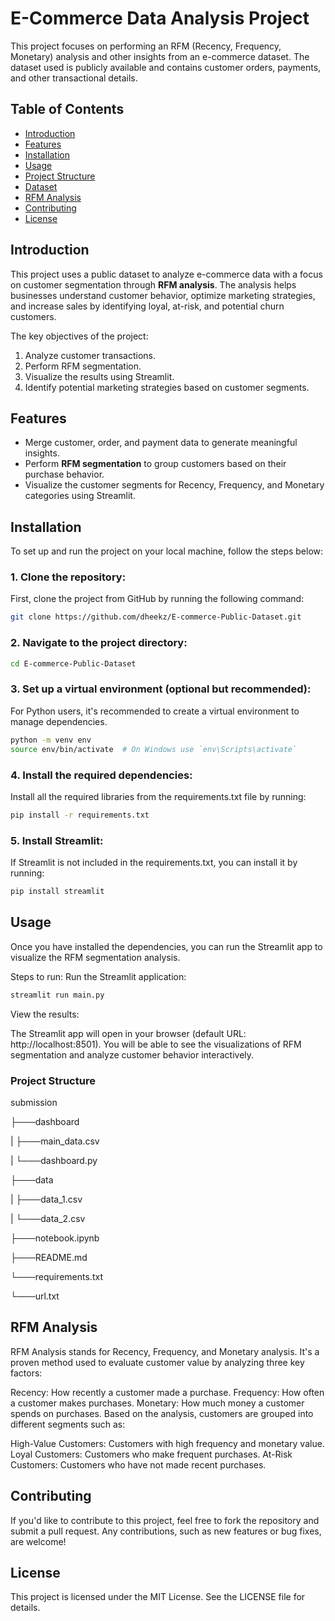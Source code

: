 # E-Commerce Data Analysis Project

This project focuses on performing an RFM (Recency, Frequency, Monetary) analysis and other insights from an e-commerce dataset. The dataset used is publicly available and contains customer orders, payments, and other transactional details.

## Table of Contents
- [Introduction](#introduction)
- [Features](#features)
- [Installation](#installation)
- [Usage](#usage)
- [Project Structure](#project-structure)
- [Dataset](#dataset)
- [RFM Analysis](#rfm-analysis)
- [Contributing](#contributing)
- [License](#license)

## Introduction

This project uses a public dataset to analyze e-commerce data with a focus on customer segmentation through **RFM analysis**. The analysis helps businesses understand customer behavior, optimize marketing strategies, and increase sales by identifying loyal, at-risk, and potential churn customers.

The key objectives of the project:
1. Analyze customer transactions.
2. Perform RFM segmentation.
3. Visualize the results using Streamlit.
4. Identify potential marketing strategies based on customer segments.

## Features

- Merge customer, order, and payment data to generate meaningful insights.
- Perform **RFM segmentation** to group customers based on their purchase behavior.
- Visualize the customer segments for Recency, Frequency, and Monetary categories using Streamlit.

## Installation

To set up and run the project on your local machine, follow the steps below:

### 1. Clone the repository:
First, clone the project from GitHub by running the following command:

```bash
git clone https://github.com/dheekz/E-commerce-Public-Dataset.git
```
### 2. Navigate to the project directory:
```bash
cd E-commerce-Public-Dataset
```
### 3. Set up a virtual environment (optional but recommended):
For Python users, it's recommended to create a virtual environment to manage dependencies.

```bash
python -m venv env
source env/bin/activate  # On Windows use `env\Scripts\activate`
```
### 4. Install the required dependencies:
Install all the required libraries from the requirements.txt file by running:

```bash
pip install -r requirements.txt
```
### 5. Install Streamlit:
If Streamlit is not included in the requirements.txt, you can install it by running:

```bash
pip install streamlit
```
## Usage
Once you have installed the dependencies, you can run the Streamlit app to visualize the RFM segmentation analysis.

Steps to run:
Run the Streamlit application:

```bash
streamlit run main.py
```
View the results:

The Streamlit app will open in your browser (default URL: http://localhost:8501).
You will be able to see the visualizations of RFM segmentation and analyze customer behavior interactively.

### Project Structure
submission

├───dashboard

| ├───main_data.csv

| └───dashboard.py

├───data

| ├───data_1.csv

| └───data_2.csv

├───notebook.ipynb

├───README.md

└───requirements.txt

└───url.txt

## RFM Analysis
RFM Analysis stands for Recency, Frequency, and Monetary analysis. It's a proven method used to evaluate customer value by analyzing three key factors:

Recency: How recently a customer made a purchase.
Frequency: How often a customer makes purchases.
Monetary: How much money a customer spends on purchases.
Based on the analysis, customers are grouped into different segments such as:

High-Value Customers: Customers with high frequency and monetary value.
Loyal Customers: Customers who make frequent purchases.
At-Risk Customers: Customers who have not made recent purchases.
## Contributing
If you'd like to contribute to this project, feel free to fork the repository and submit a pull request. Any contributions, such as new features or bug fixes, are welcome!

## License
This project is licensed under the MIT License. See the LICENSE file for details.
